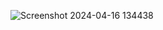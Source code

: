 ![Screenshot 2024-04-16 134438](https://github.com/Robinchaudhary74/Amazon-Clone-Website/assets/131818090/3e8bde3b-79c2-458f-8f96-dbd79ab3048a)
